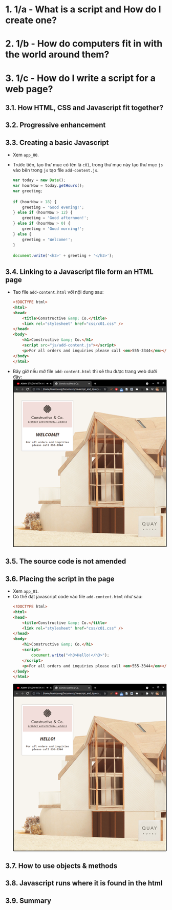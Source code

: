 # 1. 1/a - What is a script and How do I create one?
# 2. 1/b - How do computers fit in with the world around them?
# 3. 1/c - How do I write a script for a web page?
## 3.1. How HTML, CSS and Javascript fit together?
## 3.2. Progressive enhancement
## 3.3. Creating a basic Javascript
* Xem `app_00`.
* Trước tiên, tạo thư mục có tên là `c01`, trong thư mục này tạo thư mục `js` vào bên trong `js` tạo file `add-content.js`.

    ```js
    var today = new Date();
    var hourNow = today.getHours();
    var greeting;

    if (hourNow > 18) {
        greeting = 'Good evening!';
    } else if (hourNow > 12) {
        greeting = 'Good afternoon!';
    } else if (hourNow > 0) {
        greeting = 'Good morning!';
    } else {
        greeting = 'Welcome!';
    }

    document.write('<h3>' + greeting + '</h3>');
    ```

## 3.4. Linking to a Javascript file form an HTML page
* Tao file `add-content.html` với nội dung sau:
    ```html
    <!DOCTYPE html>
    <html>
    <head>
        <title>Constructive &amp; Co.</title>
        <link rel="stylesheet" href="css/c01.css" />
    </head>
    <body>
        <h1>Constructive &amp; Co.</h1>
        <script src="js/add-content.js"></script>
        <p>For all orders and inquiries please call <em>555-3344</em></p>
    </body>
    </html>
    ```

* Bây giờ nếu mở file `add-content.html` thì sẽ thu được trang web dưới đây:
  ![](images/01_00.png)

## 3.5. The source code is not amended
## 3.6. Placing the script in the page
* Xem `app_01`.
* Có thể đặt javascript code vào file `add-content.html` như sau:
    ```html
    <!DOCTYPE html>
    <html>
    <head>
        <title>Constructive &amp; Co.</title>
        <link rel="stylesheet" href="css/c01.css" />
    </head>
    <body>
        <h1>Constructive &amp; Co.</h1>
        <script>
            document.write("<h3>Hello!</h3>");
        </script>
        <p>For all orders and inquiries please call <em>555-3344</em></p>
    </body>
    </html>
    ```
  ![](images/01_01.png)

## 3.7. How to use objects & methods
## 3.8. Javascript runs where it is found in the html
## 3.9. Summary